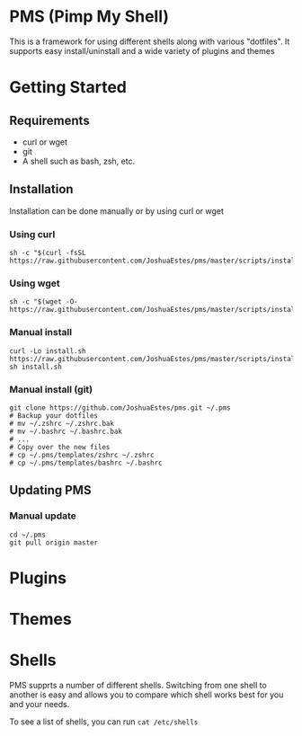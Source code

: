 PMS (Pimp My Shell)
===================

This is a framework for using different shells along with various "dotfiles".
It supports easy install/uninstall and a wide variety of plugins and themes

# Getting Started

## Requirements
  * curl or wget
  * git
  * A shell such as bash, zsh, etc.

## Installation
Installation can be done manually or by using curl or wget

### Using curl
```
sh -c "$(curl -fsSL https://raw.githubusercontent.com/JoshuaEstes/pms/master/scripts/install.sh)"
```

### Using wget
```
sh -c "$(wget -O- https://raw.githubusercontent.com/JoshuaEstes/pms/master/scripts/install.sh)"
```

### Manual install
```
curl -Lo install.sh https://raw.githubusercontent.com/JoshuaEstes/pms/master/scripts/install.sh
sh install.sh
```

### Manual install (git)
```
git clone https://github.com/JoshuaEstes/pms.git ~/.pms
# Backup your dotfiles
# mv ~/.zshrc ~/.zshrc.bak
# mv ~/.bashrc ~/.bashrc.bak
# ...
# Copy over the new files
# cp ~/.pms/templates/zshrc ~/.zshrc
# cp ~/.pms/templates/bashrc ~/.bashrc
```

## Updating PMS
### Manual update
```
cd ~/.pms
git pull origin master
```

# Plugins

# Themes

# Shells
PMS supprts a number of different shells. Switching from one shell to another
is easy and allows you to compare which shell works best for you and your needs.

To see a list of shells, you can run `cat /etc/shells`
